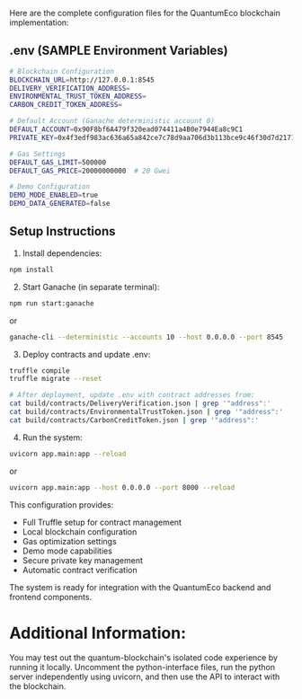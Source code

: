 Here are the complete configuration files for the QuantumEco blockchain implementation:


## .env (SAMPLE Environment Variables)
```bash
# Blockchain Configuration
BLOCKCHAIN_URL=http://127.0.0.1:8545
DELIVERY_VERIFICATION_ADDRESS=
ENVIRONMENTAL_TRUST_TOKEN_ADDRESS=
CARBON_CREDIT_TOKEN_ADDRESS=

# Default Account (Ganache deterministic account 0)
DEFAULT_ACCOUNT=0x90F8bf6A479f320ead074411a4B0e7944Ea8c9C1
PRIVATE_KEY=0x4f3edf983ac636a65a842ce7c78d9aa706d3b113bce9c46f30d7d21715b23b1d

# Gas Settings
DEFAULT_GAS_LIMIT=500000
DEFAULT_GAS_PRICE=20000000000  # 20 Gwei

# Demo Configuration
DEMO_MODE_ENABLED=true
DEMO_DATA_GENERATED=false
```

## Setup Instructions

1. Install dependencies:
```bash
npm install
```

2. Start Ganache (in separate terminal):
```bash
npm run start:ganache
```
or
```bash
ganache-cli --deterministic --accounts 10 --host 0.0.0.0 --port 8545
```

3. Deploy contracts and update .env:
```bash
truffle compile
truffle migrate --reset

# After deployment, update .env with contract addresses from:
cat build/contracts/DeliveryVerification.json | grep '"address":'
cat build/contracts/EnvironmentalTrustToken.json | grep '"address":'
cat build/contracts/CarbonCreditToken.json | grep '"address":'
```

4. Run the system:
```bash
uvicorn app.main:app --reload
```
or
```bash
uvicorn app.main:app --host 0.0.0.0 --port 8000 --reload  
```

This configuration provides:
- Full Truffle setup for contract management
- Local blockchain configuration
- Gas optimization settings
- Demo mode capabilities
- Secure private key management
- Automatic contract verification

The system is ready for integration with the QuantumEco backend and frontend components.

# Additional Information:
You may test out the quantum-blockchain's isolated code experience by running it locally.
Uncomment the python-interface files, run the python server independently using uvicorn, and then use the API to interact with the blockchain.
